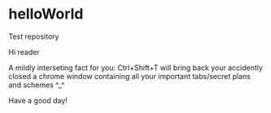 # helloWorld
Test repository

Hi reader

A mildly interseting fact for you: Ctrl+Shift+T will bring back your accidently closed a chrome window containing all your important tabs/secret plans and schemes ^_^

Have a good day!
